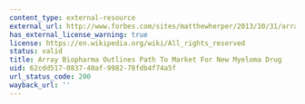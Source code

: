 ```yaml
---
content_type: external-resource
external_url: http://www.forbes.com/sites/matthewherper/2013/10/31/array-biopharma-outlines-path-to-market-for-new-myeloma-drug/
has_external_license_warning: true
license: https://en.wikipedia.org/wiki/All_rights_reserved
status: valid
title: Array Biopharma Outlines Path To Market For New Myeloma Drug
uid: 62cdd517-0837-40af-9982-78fdb4f74a5f
url_status_code: 200
wayback_url: ''
---
```

